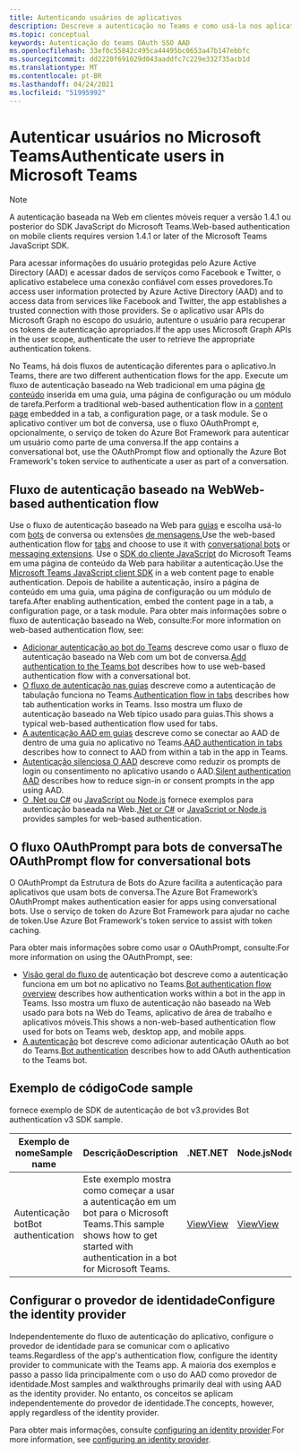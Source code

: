 ```yaml
---
title: Autenticando usuários de aplicativos
description: Descreve a autenticação no Teams e como usá-la nos aplicativos
ms.topic: conceptual
keywords: Autenticação do teams OAuth SSO AAD
ms.openlocfilehash: 33ef0c55842c495ca44495bc0653a47b147ebbfc
ms.sourcegitcommit: dd2220f691029d043aaddfc7c229e332735acb1d
ms.translationtype: MT
ms.contentlocale: pt-BR
ms.lasthandoff: 04/24/2021
ms.locfileid: "51995992"
---
```

# <a name="authenticate-users-in-microsoft-teams"></a><span data-ttu-id="b5001-104">Autenticar usuários no Microsoft Teams</span><span class="sxs-lookup"><span data-stu-id="b5001-104">Authenticate users in Microsoft Teams</span></span>

> [!NOTE]
> <span data-ttu-id="b5001-105">A autenticação baseada na Web em clientes móveis requer a versão 1.4.1 ou posterior do SDK JavaScript do Microsoft Teams.</span><span class="sxs-lookup"><span data-stu-id="b5001-105">Web-based authentication on mobile clients requires version 1.4.1 or later of the Microsoft Teams JavaScript SDK.</span></span>

<span data-ttu-id="b5001-106">Para acessar informações do usuário protegidas pelo Azure Active Directory (AAD) e acessar dados de serviços como Facebook e Twitter, o aplicativo estabelece uma conexão confiável com esses provedores.</span><span class="sxs-lookup"><span data-stu-id="b5001-106">To access user information protected by Azure Active Directory (AAD) and to access data from services like Facebook and Twitter, the app establishes a trusted connection with those providers.</span></span> <span data-ttu-id="b5001-107">Se o aplicativo usar APIs do Microsoft Graph no escopo do usuário, autenture o usuário para recuperar os tokens de autenticação apropriados.</span><span class="sxs-lookup"><span data-stu-id="b5001-107">If the app uses Microsoft Graph APIs in the user scope, authenticate the user to retrieve the appropriate authentication tokens.</span></span>

<span data-ttu-id="b5001-108">No Teams, há dois fluxos de autenticação diferentes para o aplicativo.</span><span class="sxs-lookup"><span data-stu-id="b5001-108">In Teams, there are two different authentication flows for the app.</span></span> <span data-ttu-id="b5001-109">Execute um fluxo de autenticação baseado na Web tradicional em uma página [de conteúdo](~/tabs/how-to/create-tab-pages/content-page.md) inserida em uma guia, uma página de configuração ou um módulo de tarefa.</span><span class="sxs-lookup"><span data-stu-id="b5001-109">Perform a traditional web-based authentication flow in a [content page](~/tabs/how-to/create-tab-pages/content-page.md) embedded in a tab, a configuration page, or a task module.</span></span> <span data-ttu-id="b5001-110">Se o aplicativo contiver um bot de conversa, use o fluxo OAuthPrompt e, opcionalmente, o serviço de token do Azure Bot Framework para autenticar um usuário como parte de uma conversa.</span><span class="sxs-lookup"><span data-stu-id="b5001-110">If the app contains a conversational bot, use the OAuthPrompt flow and optionally the Azure Bot Framework's token service to authenticate a user as part of a conversation.</span></span>

## <a name="web-based-authentication-flow"></a><span data-ttu-id="b5001-111">Fluxo de autenticação baseado na Web</span><span class="sxs-lookup"><span data-stu-id="b5001-111">Web-based authentication flow</span></span>

<span data-ttu-id="b5001-112">Use o fluxo de autenticação baseado na Web para [guias](~/tabs/what-are-tabs.md) e escolha usá-lo com [bots](~/bots/what-are-bots.md) de conversa ou extensões [de mensagens.](~/messaging-extensions/what-are-messaging-extensions.md)</span><span class="sxs-lookup"><span data-stu-id="b5001-112">Use the web-based authentication flow for [tabs](~/tabs/what-are-tabs.md) and choose to use it with [conversational bots](~/bots/what-are-bots.md) or [messaging extensions](~/messaging-extensions/what-are-messaging-extensions.md).</span></span> <span data-ttu-id="b5001-113">Use o [SDK do cliente JavaScript](/javascript/api/overview/msteams-client) do Microsoft Teams em uma página de conteúdo da Web para habilitar a autenticação.</span><span class="sxs-lookup"><span data-stu-id="b5001-113">Use the [Microsoft Teams JavaScript client SDK](/javascript/api/overview/msteams-client) in a web content page to enable authentication.</span></span> <span data-ttu-id="b5001-114">Depois de habilite a autenticação, insiro a página de conteúdo em uma guia, uma página de configuração ou um módulo de tarefa.</span><span class="sxs-lookup"><span data-stu-id="b5001-114">After enabling authentication, embed the content page in a tab, a configuration page, or a task module.</span></span> <span data-ttu-id="b5001-115">Para obter mais informações sobre o fluxo de autenticação baseado na Web, consulte:</span><span class="sxs-lookup"><span data-stu-id="b5001-115">For more information on web-based authentication flow, see:</span></span>

* <span data-ttu-id="b5001-116">[Adicionar autenticação ao bot do Teams](~/bots/how-to/authentication/add-authentication.md) descreve como usar o fluxo de autenticação baseado na Web com um bot de conversa.</span><span class="sxs-lookup"><span data-stu-id="b5001-116">[Add authentication to the Teams bot](~/bots/how-to/authentication/add-authentication.md) describes how to use web-based authentication flow with a conversational bot.</span></span>
* <span data-ttu-id="b5001-117">[O fluxo de autenticação nas guias](~/tabs/how-to/authentication/auth-flow-tab.md) descreve como a autenticação de tabulação funciona no Teams.</span><span class="sxs-lookup"><span data-stu-id="b5001-117">[Authentication flow in tabs](~/tabs/how-to/authentication/auth-flow-tab.md) describes how tab authentication works in Teams.</span></span> <span data-ttu-id="b5001-118">Isso mostra um fluxo de autenticação baseado na Web típico usado para guias.</span><span class="sxs-lookup"><span data-stu-id="b5001-118">This shows a typical web-based authentication flow used for tabs.</span></span>
* <span data-ttu-id="b5001-119">[A autenticação AAD em guias](~/tabs/how-to/authentication/auth-tab-AAD.md) descreve como se conectar ao AAD de dentro de uma guia no aplicativo no Teams.</span><span class="sxs-lookup"><span data-stu-id="b5001-119">[AAD authentication in tabs](~/tabs/how-to/authentication/auth-tab-AAD.md) describes how to connect to AAD from within a tab in the app in Teams.</span></span>
* <span data-ttu-id="b5001-120">[Autenticação silenciosa O AAD](~/tabs/how-to/authentication/auth-silent-AAD.md) descreve como reduzir os prompts de login ou consentimento no aplicativo usando o AAD.</span><span class="sxs-lookup"><span data-stu-id="b5001-120">[Silent authentication AAD](~/tabs/how-to/authentication/auth-silent-AAD.md) describes how to reduce sign-in or consent prompts in the app using AAD.</span></span>
* <span data-ttu-id="b5001-121">[O .Net ou C#](https://github.com/OfficeDev/microsoft-teams-sample-complete-csharp) ou [JavaScript ou Node.js](https://github.com/OfficeDev/microsoft-teams-sample-complete-node) fornece exemplos para autenticação baseada na Web.</span><span class="sxs-lookup"><span data-stu-id="b5001-121">[.Net or C#](https://github.com/OfficeDev/microsoft-teams-sample-complete-csharp) or [JavaScript or Node.js](https://github.com/OfficeDev/microsoft-teams-sample-complete-node) provides samples for web-based authentication.</span></span>

## <a name="the-oauthprompt-flow-for-conversational-bots"></a><span data-ttu-id="b5001-122">O fluxo OAuthPrompt para bots de conversa</span><span class="sxs-lookup"><span data-stu-id="b5001-122">The OAuthPrompt flow for conversational bots</span></span>

<span data-ttu-id="b5001-123">O OAuthPrompt da Estrutura de Bots do Azure facilita a autenticação para aplicativos que usam bots de conversa.</span><span class="sxs-lookup"><span data-stu-id="b5001-123">The Azure Bot Framework’s OAuthPrompt makes authentication easier for apps using conversational bots.</span></span> <span data-ttu-id="b5001-124">Use o serviço de token do Azure Bot Framework para ajudar no cache de token.</span><span class="sxs-lookup"><span data-stu-id="b5001-124">Use Azure Bot Framework's token service to assist with token caching.</span></span>

<span data-ttu-id="b5001-125">Para obter mais informações sobre como usar o OAuthPrompt, consulte:</span><span class="sxs-lookup"><span data-stu-id="b5001-125">For more information on using the OAuthPrompt, see:</span></span>

* <span data-ttu-id="b5001-126">[Visão geral do fluxo de](~/bots/how-to/authentication/auth-flow-bot.md) autenticação bot descreve como a autenticação funciona em um bot no aplicativo no Teams.</span><span class="sxs-lookup"><span data-stu-id="b5001-126">[Bot authentication flow overview](~/bots/how-to/authentication/auth-flow-bot.md) describes how authentication works within a bot in the app in Teams.</span></span> <span data-ttu-id="b5001-127">Isso mostra um fluxo de autenticação não baseado na Web usado para bots na Web do Teams, aplicativo de área de trabalho e aplicativos móveis.</span><span class="sxs-lookup"><span data-stu-id="b5001-127">This shows a non-web-based authentication flow used for bots on Teams web, desktop app, and mobile apps.</span></span>
* <span data-ttu-id="b5001-128">[A autenticação](~/bots/how-to/authentication/add-authentication.md) bot descreve como adicionar autenticação OAuth ao bot do Teams.</span><span class="sxs-lookup"><span data-stu-id="b5001-128">[Bot authentication](~/bots/how-to/authentication/add-authentication.md) describes how to add OAuth authentication to the Teams bot.</span></span>

## <a name="code-sample"></a><span data-ttu-id="b5001-129">Exemplo de código</span><span class="sxs-lookup"><span data-stu-id="b5001-129">Code sample</span></span>

<span data-ttu-id="b5001-130">fornece exemplo de SDK de autenticação de bot v3.</span><span class="sxs-lookup"><span data-stu-id="b5001-130">provides Bot authentication v3 SDK sample.</span></span>

| <span data-ttu-id="b5001-131">**Exemplo de nome**</span><span class="sxs-lookup"><span data-stu-id="b5001-131">**Sample name**</span></span> | <span data-ttu-id="b5001-132">**Descrição**</span><span class="sxs-lookup"><span data-stu-id="b5001-132">**Description**</span></span> | <span data-ttu-id="b5001-133">**.NET**</span><span class="sxs-lookup"><span data-stu-id="b5001-133">**.NET**</span></span> | <span data-ttu-id="b5001-134">**Node.js**</span><span class="sxs-lookup"><span data-stu-id="b5001-134">**Node.js**</span></span> | <span data-ttu-id="b5001-135">**Python**</span><span class="sxs-lookup"><span data-stu-id="b5001-135">**Python**</span></span> |
|---------------|------------|------------|-------------|---------------|
| <span data-ttu-id="b5001-136">Autenticação bot</span><span class="sxs-lookup"><span data-stu-id="b5001-136">Bot authentication</span></span> | <span data-ttu-id="b5001-137">Este exemplo mostra como começar a usar a autenticação em um bot para o Microsoft Teams.</span><span class="sxs-lookup"><span data-stu-id="b5001-137">This sample shows how to get started with authentication in a bot for Microsoft Teams.</span></span> | [<span data-ttu-id="b5001-138">View</span><span class="sxs-lookup"><span data-stu-id="b5001-138">View</span></span>](https://github.com/microsoft/BotBuilder-Samples/tree/master/samples/csharp_dotnetcore/46.teams-auth) | [<span data-ttu-id="b5001-139">View</span><span class="sxs-lookup"><span data-stu-id="b5001-139">View</span></span>](https://github.com/microsoft/BotBuilder-Samples/tree/master/samples/javascript_nodejs/46.teams-auth) | [<span data-ttu-id="b5001-140">View</span><span class="sxs-lookup"><span data-stu-id="b5001-140">View</span></span>](https://github.com/microsoft/BotBuilder-Samples/tree/main/samples/python/46.teams-auth) |

## <a name="configure-the-identity-provider"></a><span data-ttu-id="b5001-141">Configurar o provedor de identidade</span><span class="sxs-lookup"><span data-stu-id="b5001-141">Configure the identity provider</span></span>

<span data-ttu-id="b5001-142">Independentemente do fluxo de autenticação do aplicativo, configure o provedor de identidade para se comunicar com o aplicativo teams.</span><span class="sxs-lookup"><span data-stu-id="b5001-142">Regardless of the app's authentication flow, configure the identity provider to communicate with the Teams app.</span></span> <span data-ttu-id="b5001-143">A maioria dos exemplos e passo a passo lida principalmente com o uso do AAD como provedor de identidade.</span><span class="sxs-lookup"><span data-stu-id="b5001-143">Most samples and walkthroughs primarily deal with using AAD as the identity provider.</span></span> <span data-ttu-id="b5001-144">No entanto, os conceitos se aplicam independentemente do provedor de identidade.</span><span class="sxs-lookup"><span data-stu-id="b5001-144">The concepts, however, apply regardless of the identity provider.</span></span>

<span data-ttu-id="b5001-145">Para obter mais informações, consulte [configuring an identity provider](~/concepts/authentication/configure-identity-provider.md).</span><span class="sxs-lookup"><span data-stu-id="b5001-145">For more information, see [configuring an identity provider](~/concepts/authentication/configure-identity-provider.md).</span></span>
